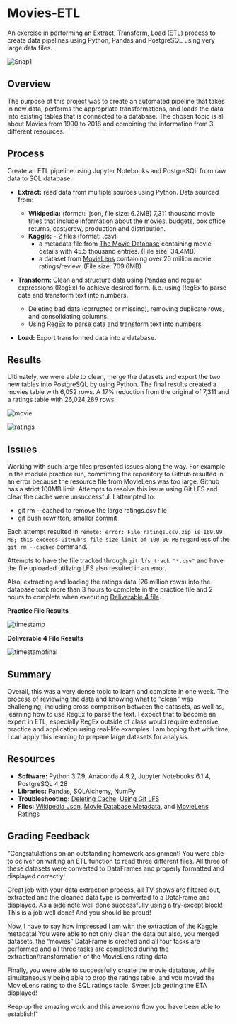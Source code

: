 # Movies-ETL

An exercise in performing an Extract, Transform, Load (ETL) process to create data pipelines using Python, Pandas and PostgreSQL using very large data files.

![Snap1](https://user-images.githubusercontent.com/96216509/154576139-9ea94285-fc8f-4d77-b300-1a210d5d9992.png)

## Overview

The purpose of this project was to create an automated pipeline that takes in new data, performs the appropriate transformations, and loads the data into existing tables that is connected to a database. The chosen topic is all about Movies from 1990 to 2018 and combining the information from 3 different resources.

## Process

Create an ETL pipeline using Jupyter Notebooks and PostgreSQL from raw data to SQL database.

* **Extract:** read data from multiple sources using Python. Data sourced from:
	* **Wikipedia:** (format: .json, file size: 6.2MB) 7,311 thousand movie titles that include information about the movies, budgets, box office returns, cast/crew, production and distribution.
	* **Kaggle:** - 2 files (format: .csv)
		* a metadata file from [The Movie Database](https://www.themoviedb.org/) containing movie details with 45.5 thousand entries. (File size: 34.4MB)
		* a dataset from [MovieLens](https://movielens.org/) containing over 26 million movie ratings/review. (File size: 709.6MB)

* **Transform:** Clean and structure data using Pandas and regular expressions (RegEx) to achieve desired form. (i.e. using RegEx to parse data and transform text into numbers.
	* Deleting bad data (corrupted or missing), removing duplicate rows, and consolidating columns.
	* Using RegEx to parse data and transform text into numbers.

* **Load:** Export transformed data into a database.

## Results

Ultimately, we were able to clean, merge the datasets and export the two new tables into PostgreSQL by using Python. The final results created a movies table with 6,052 rows. A 17% reduction from the original of 7,311 and a ratings table with 26,024,289 rows.

![movie](https://user-images.githubusercontent.com/96216509/154576584-6693aadb-2a29-493c-aad6-38f6c9d411b6.png)

![ratings](https://user-images.githubusercontent.com/96216509/154576759-6c80c132-ae2f-41e7-89e3-6a9dbc36aca5.png)


## Issues

Working with such large files presented issues along the way. For example in the module practice run, committing the repository to Github resulted in an error because the resource file from MovieLens was too large. Github has a strict 100MB limit. Attempts to resolve this issue using Git LFS and clear the cache were unsuccessful. I attempted to:
* git rm --cached to remove the large ratings.csv file
* git push rewritten, smaller commit

Each attempt resulted in `remote: error: File ratings.csv.zip is 169.99 MB; this exceeds GitHub's file size limit of 100.00 MB` regardless of the `git rm --cached` command.

Attempts to have the file tracked through `git lfs track "*.csv"` and have the file uploaded utilizing LFS also resulted in an error. 

Also, extracting and loading the ratings data (26 million rows) into the database took more than 3 hours to complete in the practice file and 2 hours to complete when executing [Deliverable 4 file](https://github.com/Lindsaybgood/Movies-ETL/blob/main/ETL_create_database.ipynb).

**Practice File Results**

![timestamp](https://user-images.githubusercontent.com/96216509/154577514-1da15342-01bc-42ea-98c7-b8d423e69e69.png)

**Deliverable 4 File Results**

![timestampfinal](https://user-images.githubusercontent.com/96216509/154577632-26551da2-b0e4-4ce9-8467-fd392b981100.png)


## Summary

Overall, this was a very dense topic to learn and complete in one week. The process of reviewing the data and knowing what to "clean" was challenging, including cross comparison between the datasets, as well as, learning how to use RegEx to parse the text. I expect that to become an expert in ETL, especially RegEx outside of class would require extensive practice and application using real-life examples. I am hoping that with time, I can apply this learning to prepare large datasets for analysis.  

## Resources
* **Software:** Python 3.7.9, Anaconda 4.9.2, Jupyter Notebooks 6.1.4, PostgreSQL 4.28
* **Libraries:** Pandas, SQLAlchemy, NumPy
* **Troubleshooting:** [Deleting Cache](https://docs.github.com/en/github/managing-large-files/removing-files-from-a-repositorys-history), [Using Git LFS](https://git-lfs.github.com/)
* **Files:** [Wikipedia Json](https://github.com/Lindsaybgood/Movies-ETL/blob/main/Resources/wikipedia-movies.json), [Movie Database Metadata](https://github.com/Lindsaybgood/Movies-ETL/blob/main/Resources/movies_metadata.csv), and [MovieLens Ratings](https://www.kaggle.com/rounakbanik/the-movies-dataset?select=ratings.csv)  

## Grading Feedback
"Congratulations on an outstanding homework assignment! You were able to deliver on writing an ETL function to read three different files. All three of these datasets were converted to DataFrames and properly formatted and displayed correctly!

Great job with your data extraction process, all TV shows are filtered out, extracted and the cleaned data type is converted to a DataFrame and displayed. As a side note well done successfully using a try-except block! This is a job well done! And you should be proud!

Now, I have to say how impressed I am with the extraction of the Kaggle metadata! You were able to not only clean the data but also, you merged datasets, the “movies” DataFrame is created and all four tasks are performed and all three tasks are completed during the extraction/transformation of the MovieLens rating data.  

Finally, you were able to successfully create the movie database, while simultaneously being able to drop the ratings table, and you moved the MovieLens rating to the SQL ratings table. Sweet job getting the ETA displayed!

Keep up the amazing work and this awesome flow you have been able to establish!"
